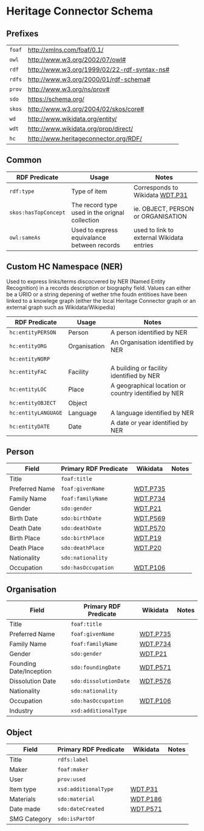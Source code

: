# Heritage Connector Schema

## Prefixes

| | | |
|-|-|-|
| `foaf` | http://xmlns.com/foaf/0.1/ |
| `owl` | http://www.w3.org/2002/07/owl# |
| `rdf` | http://www.w3.org/1999/02/22-rdf-syntax-ns# |
| `rdfs` | http://www.w3.org/2000/01/rdf-schema# |
| `prov` | http://www.w3.org/ns/prov# |
| `sdo` | https://schema.org/ |
| `skos` | http://www.w3.org/2004/02/skos/core# |
| `wd` | http://www.wikidata.org/entity/ |
| `wdt` | http://www.wikidata.org/prop/direct/ |
| `hc` | http://www.heritageconnector.org/RDF/ |
## Common

 RDF Predicate | Usage       | Notes |
| ----------- | ----------- | ----------- |
| `rdf:type` | Type of item | Corresponds to Wikidata [WDT.P31](https://www.wikidata.org/wiki/Property:P31) | 
| `skos:hasTopConcept` | The record type used in the orignal collection | ie. OBJECT, PERSON or ORGANISATION
| `owl:sameAs` | Used to express equivalance between records | used to link to external Wikidata entries | 

## Custom HC Namespace (NER)

Used to express links/terms discocvered by NER (Named Entity Recognition) in a records description or biography field. Values can either be a URIO or a string depening of wether trhe foudn entitioes have been linked to a knowlege graph (either the local Heritage Connector graph or an external graph such as Wikidata/Wikipedia)

| RDF Predicate | Usage       | Notes |
| ----------- | ----------- | ----------- |
| `hc:entityPERSON` | Person | A person identified by NER | 
| `hc:entityORG` | Organisation | An Organisation identified by NER | 
| `hc:entityNORP` | | | 
| `hc:entityFAC` | Facility | A building or facility identified by NER | 
| `hc:entityLOC` | Place | A geographical location or country identified by NER | 
| `hc:entityOBJECT` | Object | | 
| `hc:entityLANGUAGE` | Language | A language identified by NER | 
| `hc:entityDATE` | Date | A date or year identified by NER | 


## Person

| Field       | Primary RDF Predicate     | Wikidata    | Notes |
| ----------- | ----------- | ----------- | ----------- | 
| Title | `foaf:title` | | |
| Preferred Name | `foaf:givenName` | [WDT.P735](https://www.wikidata.org/wiki/Property:P735) | |
| Family Name | `foaf:familyName` | [WDT.P734](https://www.wikidata.org/wiki/Property:P734) | |
| Gender | `sdo:gender` | [WDT.P21](https://www.wikidata.org/wiki/Property:P21) |
| Birth Date | `sdo:birthDate` | [WDT.P569](https://www.wikidata.org/wiki/Property:P569) | |
| Death Date | `sdo:deathDate` | [WDT.P570](https://www.wikidata.org/wiki/Property:P570) | |
| Birth Place | `sdo:birthPlace` | [WDT.P19](https://www.wikidata.org/wiki/Property:P19) | |
| Death Place | `sdo:deathPlace` | [WDT.P20](https://www.wikidata.org/wiki/Property:P20) | |
| Nationality | `sdo:nationality` | | |
| Occupation | `sdo:hasOccupation` | [WDT.P106](https://www.wikidata.org/wiki/Property:P106) | |

## Organisation

| Field       | Primary RDF Predicate     | Wikidata    | Notes |
| ----------- | ----------- | ----------- | ----------- | 
| Title | `foaf:title` | | |
| Preferred Name | `foaf:givenName` | [WDT.P735](https://www.wikidata.org/wiki/Property:P735) | |
| Family Name | `foaf:familyName` | [WDT.P734](https://www.wikidata.org/wiki/Property:P734) | |
| Gender | `sdo:gender` | [WDT.P21](https://www.wikidata.org/wiki/Property:P21) |
| Founding Date/Inception | `sdo:foundingDate` | [WDT.P571](https://www.wikidata.org/wiki/Property:P571) | |
| Dissolution Date | `sdo:dissolutionDate` | [WDT.P576](https://www.wikidata.org/wiki/Property:P576) | | 
| Nationality | `sdo:nationality` | | | 
| Occupation | `sdo:hasOccupation` | [WDT.P106](https://www.wikidata.org/wiki/Property:P106) | |
| Industry | `xsd:additionalType` | | |

## Object

| Field       | Primary RDF Predicate | Wikidata    | Notes |
| ----------- | ----------- | ----------- | ----------- | 
| Title | `rdfs:label` | | |
| Maker | `foaf:maker` | | |
| User | `prov:used` | | |
| Item type | `xsd:additionalType` | [WDT.P31](https://www.wikidata.org/wiki/Property:P31) | |
| Materials | `sdo:material` | [WDT.P186](https://www.wikidata.org/wiki/Property:P186) | |
| Date made| `sdo:dateCreated` | [WDT.P571](https://www.wikidata.org/wiki/Property:P571) | |
| SMG Category | `sdo:isPartOf` | | |




